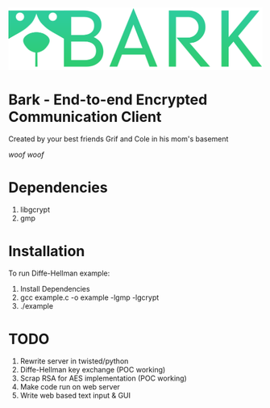 ![alt text](https://github.com/ColeFortson/Bark/blob/master/Images/bark%20logo%20text%20alpha.png "Woof Woof")
# Bark - End-to-end Encrypted Communication Client

Created by your best friends Grif and Cole in his mom's basement

*woof woof*

# Dependencies

1. libgcrypt
2. gmp

# Installation

To run Diffe-Hellman example:
1. Install Dependencies
2. gcc example.c -o example -lgmp -lgcrypt
3. ./example

# TODO

1. Rewrite server in twisted/python
2. Diffe-Hellman key exchange (POC working)
3. Scrap RSA for AES implementation (POC working)
4. Make code run on web server
5. Write web based text input & GUI
